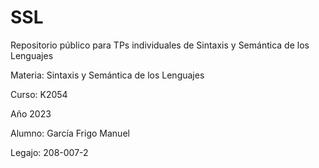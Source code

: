 # SSL
Repositorio público para TPs individuales de Sintaxis y Semántica de los Lenguajes

Materia: Sintaxis y Semántica de los Lenguajes

Curso: K2054

Año 2023

Alumno: García Frigo Manuel 

Legajo: 208-007-2
